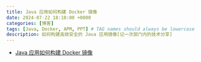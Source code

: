 ```yaml
---
title: Java 应用如何构建 Docker 镜像
date: 2024-07-22 18:10:00 +0800
categories: [博客]
tags: [Java, Docker, APM, PPT] # TAG names should always be lowercase
description: 如何构建高效安全的 Java 应用镜像[记一次部门内的技术分享]
---
```


- [Java 应用如何构建 Docker 镜像](https://saveole.github.io/java_app_build_docker_image)
